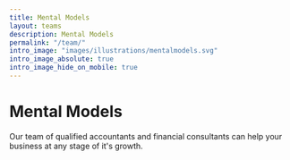 ```yaml
---
title: Mental Models
layout: teams
description: Mental Models
permalink: "/team/"
intro_image: "images/illustrations/mentalmodels.svg"
intro_image_absolute: true
intro_image_hide_on_mobile: true
---
```


# Mental Models

Our team of qualified accountants and financial consultants can help your business at any stage of it's growth.
